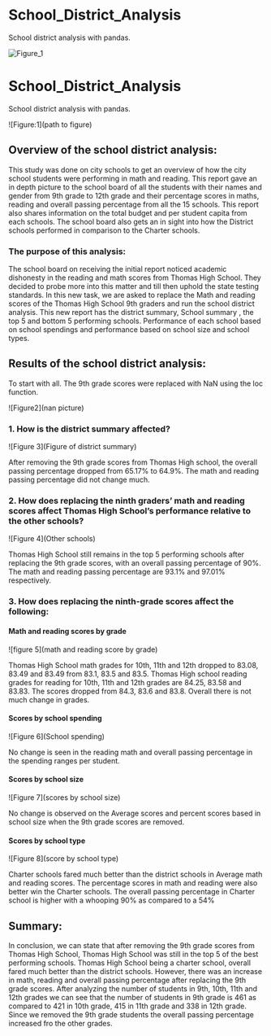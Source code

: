 # School_District_Analysis

School district analysis with pandas.

![Figure_1](https://image.shutterstock.com/image-vector/happy-kids-school-supplies-group-260nw-1382398052.jpg)

# School_District_Analysis

School district analysis with pandas.

![Figure:1](path to figure)

## Overview of the school district analysis:

This study was done on city schools to get an overview of how the city school students were performing in math and reading. This report gave an in depth picture to the school board of all the students with their names and gender from 9th grade to 12th grade and their percentage scores in maths, reading and overall passing percentage from all the 15 schools. This report also shares information on the total budget and per student capita from each schools. The school board also gets an in sight into how the District schools performed in comparison to the Charter schools.

### The purpose of this analysis:

The school board on receiving the initial report noticed academic dishonesty in the reading and math scores from Thomas High School. They decided to probe more into this matter and till then uphold the state testing standards. In this new task, we are asked to replace the Math and reading scores of the Thomas High School 9th graders and run the school district analysis. This new report has the district summary, School summary , the top 5 and bottom 5 performing schools. Performance of each school based on school spendings and performance based on school size and school types. 

## Results of the school district analysis:

To start with all. The 9th grade scores were replaced with NaN using the loc function.

![Figure2](nan picture)

### 1. How is the district summary affected?

![Figure 3](Figure of district summary)

After removing the 9th grade scores from Thomas High school, the overall passing percentage dropped from 65.17% to 64.9%. The math and reading passing percentage did not change much.

### 2. How does replacing the ninth graders’ math and reading scores affect Thomas High School’s performance relative to the 			   other schools?

![Figure 4](Other schools)

Thomas High School still remains in the top 5 performing schools after replacing the 9th grade scores, with an overall passing percentage of 90%. The math and reading passing percentage are 93.1% and 97.01% respectively.
	
### 3. How does replacing the ninth-grade scores affect the following:

#### Math and reading scores by grade

![figure 5](math and reading score by grade)

Thomas High School math grades for 10th, 11th and 12th dropped to 83.08, 83.49 and 83.49 from 83.1, 83.5 and 83.5.
Thomas High school reading grades for reading for 10th, 11th and 12th grades are 84.25, 83.58 and 83.83.
The scores dropped from 84.3, 83.6 and 83.8. Overall there is not much change in grades.
	
#### Scores by school spending

![Figure 6](School spending)

No change is seen in the reading math and overall passing percentage in the spending ranges per student.


#### Scores by school size

![Figure 7](scores by school size)

No change is observed on the Average scores and percent scores based in school size when the 9th grade scores are removed.

#### Scores by school type

![Figure 8](score by school type)

Charter schools fared much better than the district schools in Average math and reading scores. The percentage scores in math and reading were also better win the Charter schools. The overall passing percentage in Charter school is higher with a whooping 90% as compared to a 54%

## Summary:

In conclusion, we can state that after removing the 9th grade scores from Thomas High School, Thomas High School was still in the top 5 of the best performing schools. Thomas High School being a charter school, overall fared much better than the district schools. However, there was an increase in math, reading and overall passing percentage after replacing the 9th grade scores. After analyzing the number of students in 9th, 10th, 11th and 12th grades we can see that the number of students in 9th grade is 461 as compared to 421 in 10th grade, 415 in 11th grade and 338 in 12th grade. Since we removed the 9th grade students the overall passing percentage increased fro the other grades.


